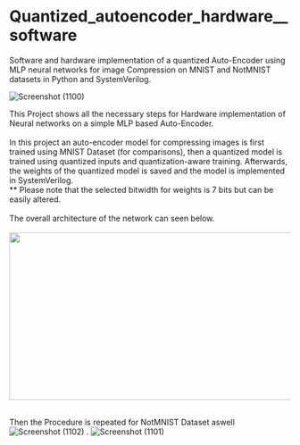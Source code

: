 # Quantized_autoencoder_hardware__software
Software and hardware implementation of a quantized Auto-Encoder using MLP neural networks for image Compression on MNIST and NotMNIST datasets in Python and SystemVerilog.

![Screenshot (1100)](https://github.com/user-attachments/assets/4d1ad492-f502-4a4b-9e50-8cfb3453419f)

This Project shows all the necessary steps for Hardware implementation of Neural networks on a simple MLP based Auto-Encoder.
 <br />
  <br />
In this project an auto-encoder model for compressing images is first trained using MNIST Dataset (for comparisons), then a quantized model is trained using quantized inputs and quantization-aware training. Afterwards, the weights of the quantized model is saved and the model is implemented in SystemVerilog.
 <br />
 ** Please note that the selected bitwidth for weights is 7 bits but can be easily altered.
 <br />
  <br />
The overall architecture of the network can seen below.
    <br />
    <br />
<img src="https://github.com/user-attachments/assets/af6e3d1e-5cfe-49e1-b573-83c4ea57da2d" width="600" height="300" />
    <br />
    <br />

 Then the Procedure is repeated for NotMNIST Dataset aswell![Screenshot (1102)](https://github.com/user-attachments/assets/17605519-d7d5-4d2c-8482-cd4e7ca91e90)
. ![Screenshot (1101)](https://github.com/user-attachments/assets/3000afb0-ed9b-419a-a610-1b3acd76b3e0)
